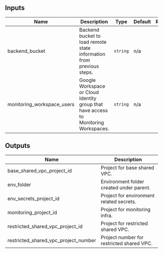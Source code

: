 <!-- BEGINNING OF PRE-COMMIT-TERRAFORM DOCS HOOK -->
## Inputs

| Name | Description | Type | Default | Required |
|------|-------------|------|---------|:--------:|
| backend\_bucket | Backend bucket to load remote state information from previous steps. | `string` | n/a | yes |
| monitoring\_workspace\_users | Google Workspace or Cloud Identity group that have access to Monitoring Workspaces. | `string` | n/a | yes |

## Outputs

| Name | Description |
|------|-------------|
| base\_shared\_vpc\_project\_id | Project for base shared VPC. |
| env\_folder | Environment folder created under parent. |
| env\_secrets\_project\_id | Project for environment related secrets. |
| monitoring\_project\_id | Project for monitoring infra. |
| restricted\_shared\_vpc\_project\_id | Project for restricted shared VPC. |
| restricted\_shared\_vpc\_project\_number | Project number for restricted shared VPC. |

<!-- END OF PRE-COMMIT-TERRAFORM DOCS HOOK -->
